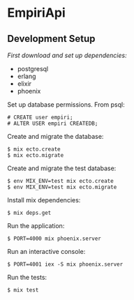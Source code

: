 # EmpiriApi

Development Setup
-----------------

*First download and set up dependencies:*
  - postgresql
  - erlang
  - elixir
  - phoenix

Set up database permissions. From psql:

    # CREATE user empiri;
    # ALTER USER empiri CREATEDB;

Create and migrate the database:

    $ mix ecto.create
    $ mix ecto.migrate

Create and migrate the test database:

    $ env MIX_ENV=test mix ecto.create
    $ env MIX_ENV=test mix ecto.migrate

Install mix dependencies:

    $ mix deps.get

Run the application:

    $ PORT=4000 mix phoenix.server

Run an interactive console:

    $ PORT=4001 iex -S mix phoenix.server

Run the tests:

    $ mix test




